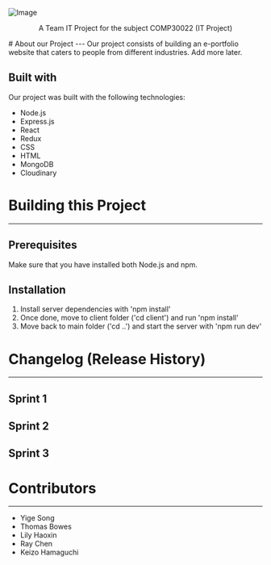![Image](https://github.com/thomasbowes/UNIMELB-IT-PROJECT/blob/development/client/src/assets/Logo/Logo.png)
<div align="center">
  
A Team IT Project for the subject COMP30022 (IT Project)
</div>
# About our Project
---
Our project consists of building an e-portfolio website that caters to people from different industries. Add more later.

## Built with
Our project was built with the following technologies:
* Node.js
* Express.js
* React
* Redux
* CSS
* HTML
* MongoDB
* Cloudinary

# Building this Project
---
## Prerequisites
Make sure that you have installed both Node.js and npm.
## Installation
1. Install server dependencies with 'npm install'
2. Once done, move to client folder ('cd client') and run 'npm install'
3. Move back to main folder ('cd ..') and start the server with 'npm run dev'

# Changelog (Release History)
---
## Sprint 1

## Sprint 2

## Sprint 3

# Contributors
--- 
* Yige Song
* Thomas Bowes
* Lily Haoxin
* Ray Chen
* Keizo Hamaguchi
